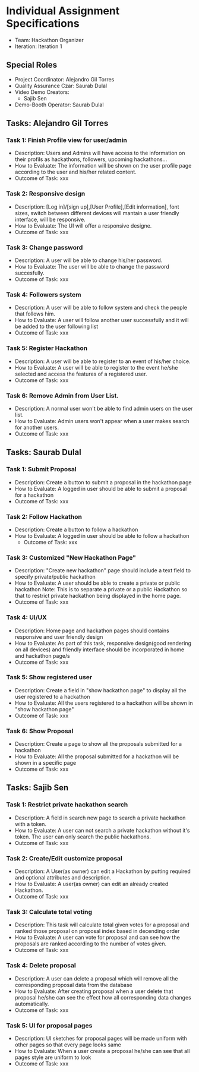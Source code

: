# Individual Assignment Specifications

- Team: Hackathon Organizer
- Iteration: Iteration 1

## Special Roles

- Project Coordinator: Alejandro Gil Torres 
- Quality Assurance Czar: Saurab Dulal
- Video Demo Creators:
  - Sajib Sen
- Demo-Booth Operator: Saurab Dulal

## Tasks: Alejandro Gil Torres

### Task 1: Finish Profile view for user/admin
- Description: Users and Admins will have access to the information on their profils as hackathons, followers, upcoming hackathons...
- How to Evaluate: The information will be shown on the user profile page according to the user and his/her related content.
- Outcome of Task: xxx 

### Task 2: Responsive design
- Description: [Log in]/[sign up],[User Profile],[Edit information], font sizes, switch between different devices will mantain a user friendly interface, will be responsive.
- How to Evaluate: The UI will offer a  responsive designe.
- Outcome of Task: xxx

### Task 3: Change password
- Description: A user will be able to change his/her password.
- How to Evaluate: The user will be able to change the password succesfully.
- Outcome of Task: xxx

### Task 4: Followers system
- Description: A user will be able to follow system and check the people that follows him.
- How to Evaluate: A user will follow another user successfully and it will be added to the user following list
- Outcome of Task: xxx

### Task 5: Register Hackathon
- Description: A user will be able to register to an event of his/her choice.
- How to Evaluate: A user will be able to register to the event he/she selected and access the features of a registered user.
- Outcome of Task: xxx

### Task 6: Remove Admin from User List.
- Description: A normal user won't be able to find admin users on the user list.
- How to Evaluate: Admin users won't appear when a user makes search for another users.
- Outcome of Task: xxx


## Tasks: Saurab Dulal

### Task 1: Submit Proposal
- Description: Create a button to submit a proposal in the hackathon page
- How to Evaluate: A logged in user should be able to submit a proposal for a hackathon
- Outcome of Task: xxx

### Task 2: Follow Hackathon
- Description: Create a button to follow a hackathon
- How to Evaluate: A logged in user should be able to follow a hackathon
    - Outcome of Task: xxx

### Task 3: Customized "New Hackathon Page"
- Description: "Create new hackathon" page should include a text field to specify private/public hackathon
- How to Evaluate: A user should be able to create a private or public hackathon
Note: This is to separate a private or a public Hackathon so that to restrict private hackathon being displayed in the home page. 
- Outcome of Task: xxx

### Task 4: UI/UX
- Description: Home page and hackathon pages should contains responsive and user friendly design
- How to Evaluate: As part of this task, responsive design(good rendering on all devices) and friendly interface should be incorporated in home and hackathon page/s 
- Outcome of Task: xxx

### Task 5: Show registered user
- Description: Create a field in "show hackathon page" to display all the user registered to a hackathon
- How to Evaluate: All the users registered to a hackathon will be shown in "show hackathon page"
- Outcome of Task: xxx

### Task 6: Show Proposal
- Description: Create a page to show all the proposals submitted for a hackathon
- How to Evaluate: All the proposal submitted for a hackathon will be shown in a specific page
- Outcome of Task: xxx


## Tasks: Sajib Sen

### Task 1: Restrict private hackathon search
- Description: A field in search new page to search a private hackathon with a token.
- How to Evaluate: A user can not search a private hackathon without it's token. The user can only search the public hackathons.
- Outcome of Task: xxx

### Task 2: Create/Edit customize proposal 
- Description: A User(as owner) can edit a Hackathon by putting required and optional attributes and description.
- How to Evaluate: A user(as owner) can edit an already created Hackathon.
- Outcome of Task: xxx

### Task 3: Calculate total voting
- Description: This task will calculate total given votes for a proposal and ranked those proposal on proposal index based in decending order
- How to Evaluate: A user can vote for proposal and can see how the proposals are ranked according to the number of votes given.
- Outcome of Task: xxx

### Task 4: Delete proposal
- Description: A user can delete a proposal which will remove all the corresponding proposal data from the database
- How to Evaluate: After creating proposal when a user delete that proposal he/she can see the effect how all corresponding data changes automatically.
- Outcome of Task: xxx

### Task 5: UI for proposal pages
- Description: UI sketches for proposal pages will be made uniform with other pages so that every page looks same
- How to Evaluate: When a user create a proposal he/she can see that all pages style are uniform to look
- Outcome of Task: xxx

